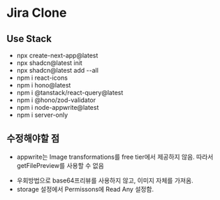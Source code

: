 # Jira Clone

##  Use Stack

- npx create-next-app@latest
- npx shadcn@latest init
- npx shadcn@latest add --all
- npm i react-icons
- npm i hono@latest
- npm i @tanstack/react-query@latest
- npm i @hono/zod-validator
- npm i node-appwrite@latest
- npm i server-only

## 수정해야할 점
- appwrite는 Image transformations를 free tier에서 제공하지 않음.
따라서 getFilePreview를 사용할 수 없음
+ 우회방법으로 base64프리뷰를 사용하지 않고, 이미지 자체를 가져옴.
+ storage 설정에서 Permissons에 Read Any 설정함.